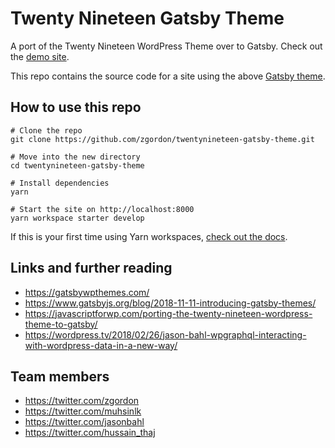 # Twenty Nineteen Gatsby Theme
A port of the Twenty Nineteen WordPress Theme over to Gatsby. Check out the [demo site](https://twentynineteen-gatsby-theme.netlify.com).

This repo contains the source code for a site using the above [Gatsby theme](https://www.gatsbyjs.org/blog/2018-11-11-introducing-gatsby-themes/).

## How to use this repo
```
# Clone the repo
git clone https://github.com/zgordon/twentynineteen-gatsby-theme.git

# Move into the new directory
cd twentynineteen-gatsby-theme

# Install dependencies
yarn

# Start the site on http://localhost:8000
yarn workspace starter develop
```

If this is your first time using Yarn workspaces, [check out the docs](https://yarnpkg.com/lang/en/docs/workspaces/).

## Links and further reading
- https://gatsbywpthemes.com/
- https://www.gatsbyjs.org/blog/2018-11-11-introducing-gatsby-themes/
- https://javascriptforwp.com/porting-the-twenty-nineteen-wordpress-theme-to-gatsby/
- https://wordpress.tv/2018/02/26/jason-bahl-wpgraphql-interacting-with-wordpress-data-in-a-new-way/

## Team members
- https://twitter.com/zgordon
- https://twitter.com/muhsinlk
- https://twitter.com/jasonbahl
- https://twitter.com/hussain_thaj
